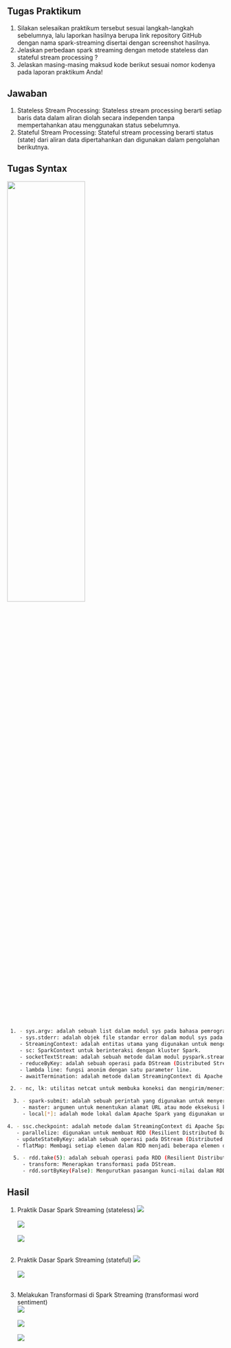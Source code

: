 ## Tugas Praktikum
1. Silakan selesaikan praktikum tersebut sesuai langkah-langkah sebelumnya, lalu laporkan hasilnya berupa link repository GitHub dengan nama spark-streaming disertai dengan screenshot hasilnya.
2. Jelaskan perbedaan spark streaming dengan metode stateless dan stateful stream processing ?
3. Jelaskan masing-masing maksud kode berikut sesuai nomor kodenya pada laporan praktikum Anda!
## Jawaban
1. Stateless Stream Processing: Stateless stream processing berarti setiap baris data dalam aliran diolah secara independen tanpa mempertahankan atau menggunakan status sebelumnya. 
2.  Stateful Stream Processing: Stateful stream processing berarti status (state) dari aliran data dipertahankan dan digunakan dalam pengolahan berikutnya.
## Tugas Syntax
<img src = 'https://github.com/rijalammar1/Chapter5_BIGDATA/assets/75898886/7a0515f5-234b-45e7-b6a3-776c3895d5c0' width=60% height=50%>

 ```sh
  1. - sys.argv: adalah sebuah list dalam modul sys pada bahasa pemrograman Python. List ini berisi argumen baris perintah yang diberikan saat menjalankan skrip Python dari baris perintah atau terminal.
     - sys.stderr: adalah objek file standar error dalam modul sys pada bahasa pemrograman Python.
     - StreamingContext: adalah entitas utama yang digunakan untuk mengonfigurasi dan mengendalikan proses streaming data dalam Spark Streaming.
     - sc: SparkContext untuk berinteraksi dengan kluster Spark.
     - socketTextStream: adalah sebuah metode dalam modul pyspark.streaming di Apache Spark yang digunakan untuk membuat DStream (Distributed Stream) yang membaca data dari socket TCP.
     - reduceByKey: adalah sebuah operasi pada DStream (Distributed Stream) dalam modul pyspark.streaming di Apache Spark yang digunakan untuk menggabungkan nilai-nilai yang memiliki kunci yang sama dalam setiap batch dari DStream.
     - lambda line: fungsi anonim dengan satu parameter line.
     - awaitTermination: adalah metode dalam StreamingContext di Apache Spark yang digunakan untuk menunggu hingga streaming job selesai atau dihentikan secara manual.
  ```
 ```sh
  2. - nc, lk: utilitas netcat untuk membuka koneksi dan mengirim/menerima data melalui jaringan.
  ```
```sh
  3. - spark-submit: adalah sebuah perintah yang digunakan untuk menyerahkan (submit) aplikasi Spark untuk dieksekusi di dalam cluster Spark. Ini adalah utilitas baris perintah yang disediakan oleh Apache Spark.
     - master: argumen untuk menentukan alamat URL atau mode eksekusi kluster Spark.
     - local[*]: adalah mode lokal dalam Apache Spark yang digunakan untuk menjalankan aplikasi Spark di dalam satu mesin secara lokal, menggunakan semua core yang tersedia.
  ```
   ```sh
  4. - ssc.checkpoint: adalah metode dalam StreamingContext di Apache Spark yang digunakan untuk mengatur titik kontrol (checkpoint) untuk aplikasi streaming.
      - parallelize: digunakan untuk membuat RDD (Resilient Distributed Dataset) dari koleksi data yang ada dalam bahasa pemrograman Python. 
      - updateStateByKey: adalah sebuah operasi pada DStream (Distributed Stream) dalam modul pyspark.streaming di Apache Spark yang digunakan untuk menggabungkan nilai baru dengan status yang ada dalam setiap batch dari DStream.
      - flatMap: Membagi setiap elemen dalam RDD menjadi beberapa elemen dalam bentuk yang berbeda.
  ```

```sh
  5. - rdd.take(5): adalah sebuah operasi pada RDD (Resilient Distributed Dataset) di Apache Spark yang digunakan untuk mengambil sejumlah elemen dari RDD dalam bentuk array, dengan jumlah elemen yang diambil sesuai dengan parameter yang diberikan.
     - transform: Menerapkan transformasi pada DStream.
     - rdd.sortByKey(False): Mengurutkan pasangan kunci-nilai dalam RDD berdasarkan kunci secara menurun (descending order).
  ```
  
## Hasil
1. Praktik Dasar Spark Streaming (stateless)
<img src="https://github.com/rijalammar1/Chapter5_BIGDATA/assets/75898886/4c8af5dc-4369-4313-bc4a-4d7a7ef81b4d"><br><br>
<img src="https://github.com/rijalammar1/Chapter5_BIGDATA/assets/75898886/ce74cb46-f21b-40a1-86c8-291e8905f535"><br><br>
<img src="https://github.com/rijalammar1/Chapter5_BIGDATA/assets/75898886/75989202-1719-4696-82c9-fc7b520790a8"><br><br>

2. Praktik Dasar Spark Streaming (stateful)	
<img src="https://github.com/rijalammar1/Chapter5_BIGDATA/assets/75898886/757b5d86-8cf2-4704-b824-3131ee9b136b"><br><br>
<img src="https://github.com/rijalammar1/Chapter5_BIGDATA/assets/75898886/e9f83482-648a-43ea-9510-f38cff6bcfb5"><br><br>

3. Melakukan Transformasi di Spark Streaming (transformasi word sentiment)	
<img src="https://github.com/rijalammar1/Chapter5_BIGDATA/assets/75898886/7d41a57a-6779-4e0e-80b7-3596c846d248"><br><br>
<img src="https://github.com/rijalammar1/Chapter5_BIGDATA/assets/75898886/6e414f88-284d-4f29-a9a2-99537cec8b93"><br><br>
<img src="https://github.com/rijalammar1/Chapter5_BIGDATA/assets/75898886/63fadbc2-5d9b-4871-9df5-2b32580dee2a"><br><br>
